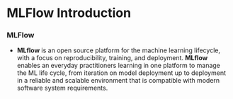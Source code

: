 # **MLFlow Introduction**  

### **MLFlow**
- **MLflow** is an open source platform for the machine learning lifecycle, with a focus on reproducibility, training, and deployment. **MLflow** enables an everyday practitioners learning in one platform to manage the ML life cycle, from iteration on model deployment up to deployment in a reliable and scalable environment that is compatible with modern software system requirements.

